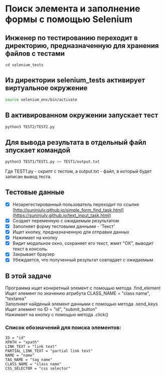 # Поиск элемента и заполнение формы с помощью Selenium

## Инженер по тестированию переходит в директорию, предназначенную для хранения файлов с тестами
```
cd selenium_tests
```
## Из директории selenium_tests активирует виртуальное окружение
```sh
source selenium_env/bin/activate
```
## В активированном окружении запускает тест 
```sh
python3 TEST2/TEST2.py
```
## Для вывода результата в отдельный файл зпускает командой 
```sh
python3 TEST1/TEST1.py >> TEST1/output.txt
```
Где TEST1.py -  скрипт с тестом, а output.txt - файл, в который будет записан вывод теста.

## Тестовые данные
- [x] Незарегестированный пользователь переходит по ссылке [http://suninjuly.github.io/simple_form_find_task.html](https://suninjuly.github.io/text_input_task.html)
- [x] Создает переменную с ожидаемым результатом
- [x] Заполняет форму тестовыми данными - 'Текст'
- [x] Ищет кнопку, предназначенную для отправки данных
- [x] Нажимает на кнопку
- [x] Видит модальное окно, сохраняет его текст, жмет "ОК", выводит текст в консоль.
- [x] Закрывает браузер
- [x] Убеждается, что полученный результат совпадает с ожидаемым

## В этой задаче

Программа ищет конкретный элемент с помощью метода .find_element \
Ищет элемент по значению атрибута CLASS_NAME = "class name", "textarea" \
Заполняет найденый элемент данными с помощью метода .send_keys \
Ищет элемент по ID = "id", "submit_button" \
Нажимает на кнопку с помощью метода .click() 

### Список обозначений для поиска элементов:
```ID = "id"``` \
```XPATH = "xpath"``` \
```LINK_TEXT = "link text"``` \
```PARTIAL_LINK_TEXT = "partial link text"``` \
```NAME = "name"``` \
```TAG_NAME = "tag name"``` \
```CLASS_NAME = "class name"``` \
```CSS_SELECTOR = "css selector"```
